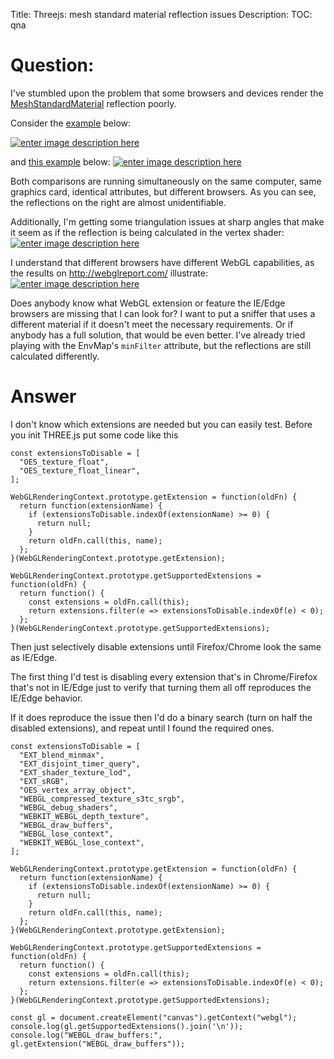Title: Threejs: mesh standard material reflection issues
Description:
TOC: qna

# Question:

I've stumbled upon the problem that some browsers and devices render the [MeshStandardMaterial](https://threejs.org/docs/#api/materials/MeshStandardMaterial) reflection poorly.

Consider the [example](https://threejs.org/docs/scenes/material-browser.html#MeshStandardMaterial) below:

[![enter image description here][1]][1]

and [this example](https://threejs.org/examples/webgl_materials_displacementmap.html) below:
[![enter image description here][2]][2]

Both comparisons are running simultaneously on the same computer, same graphics card, identical attributes, but different browsers. As you can see, the reflections on the right are almost unidentifiable.

Additionally, I'm getting some triangulation issues at sharp angles that make it seem as if the reflection is being calculated in the vertex shader:
[![enter image description here][3]][3]

I understand that different browsers have different WebGL capabilities, as the results on http://webglreport.com/ illustrate:
[![enter image description here][4]][4]

Does anybody know what WebGL extension or feature the IE/Edge browsers are missing that I can look for? I want to put a sniffer that uses a different material if it doesn't meet the necessary requirements. Or if anybody has a full solution, that would be even better. I've already tried playing with the EnvMap's `minFilter` attribute, but the reflections are still calculated differently.


  [1]: https://i.stack.imgur.com/u9fi7.jpg
  [2]: https://i.stack.imgur.com/fBtv5.jpg
  [3]: https://i.stack.imgur.com/cAUPa.jpg
  [4]: https://i.stack.imgur.com/DANhg.jpg

# Answer

I don't know which extensions are needed but you can easily test. Before you init THREE.js put some code like this

    const extensionsToDisable = [
      "OES_texture_float", 
      "OES_texture_float_linear",
    ];
    
    WebGLRenderingContext.prototype.getExtension = function(oldFn) {
      return function(extensionName) {
        if (extensionsToDisable.indexOf(extensionName) >= 0) {
          return null;
        }
        return oldFn.call(this, name);
      };
    }(WebGLRenderingContext.prototype.getExtension);
    
    WebGLRenderingContext.prototype.getSupportedExtensions = function(oldFn) {
      return function() {
        const extensions = oldFn.call(this);
        return extensions.filter(e => extensionsToDisable.indexOf(e) < 0);
      };
    }(WebGLRenderingContext.prototype.getSupportedExtensions);

Then just selectively disable extensions until Firefox/Chrome look the same as IE/Edge.

The first thing I'd test is disabling every extension that's in Chrome/Firefox that's not in IE/Edge just to verify that turning them all off reproduces the IE/Edge behavior.

If it does reproduce the issue then I'd do a binary search (turn on half the disabled extensions), and repeat until I found the required ones.

<!-- begin snippet: js hide: true console: true babel: false -->

<!-- language: lang-js -->

    const extensionsToDisable = [
      "EXT_blend_minmax",
      "EXT_disjoint_timer_query",
      "EXT_shader_texture_lod",
      "EXT_sRGB",
      "OES_vertex_array_object",
      "WEBGL_compressed_texture_s3tc_srgb",
      "WEBGL_debug_shaders",
      "WEBKIT_WEBGL_depth_texture",
      "WEBGL_draw_buffers",
      "WEBGL_lose_context",
      "WEBKIT_WEBGL_lose_context", 
    ];

    WebGLRenderingContext.prototype.getExtension = function(oldFn) {
      return function(extensionName) {
        if (extensionsToDisable.indexOf(extensionName) >= 0) {
          return null;
        }
        return oldFn.call(this, name);
      };
    }(WebGLRenderingContext.prototype.getExtension);

    WebGLRenderingContext.prototype.getSupportedExtensions = function(oldFn) {
      return function() {
        const extensions = oldFn.call(this);
        return extensions.filter(e => extensionsToDisable.indexOf(e) < 0);
      };
    }(WebGLRenderingContext.prototype.getSupportedExtensions);

    const gl = document.createElement("canvas").getContext("webgl");
    console.log(gl.getSupportedExtensions().join('\n'));
    console.log("WEBGL_draw_buffers:", gl.getExtension("WEBGL_draw_buffers"));

<!-- end snippet -->



